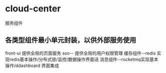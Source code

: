 # cloud-center
服务组件
## 各类型组件最小单元封装，以供外部服务使用
front-ui 提供全局的页面服务 
sso-- 提供全局的用户权限管理
缓存组件--redis 实现redis基本操作/分布式锁/监控/数据操作界面话
消息组件--rocketmq实现基本操作/ddashboard 界面集成
